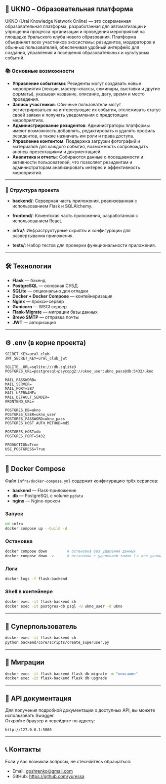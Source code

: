 ## 🚀 UKNO – Образовательная платформа

UKNO (Ural Knowledge Network Online) — это современная образовательная платформа, разработанная для автоматизации и упрощения процесса организации и проведения мероприятий на площадке Уральского клуба нового образования. Платформа объединяет всех участников экосистемы: резидентов, модераторов и обычных пользователей, обеспечивая удобный интерфейс для создания, управления и посещения образовательных и культурных событий.

### 📚 Основные возможности

- **Управление событиями**: Резиденты могут создавать новые мероприятия (лекции, мастер-классы, семинары, выставки и другие форматы), указывая название, описание, дату, время и место проведения.
- **Запись участников**: Обычные пользователи могут регистрироваться на интересующие их события, отслеживать статус своей заявки и получать уведомления о предстоящих мероприятиях.
- **Администрирование резидентов**: Администраторы платформы имеют возможность добавлять, редактировать и удалять профиль резидентов, а также назначать им роли и права доступа.
- **Управление контентом**: Поддержка загрузки фотографий и материалов для каждого события, возможность сопровождать анонсы презентациями и документацией.
- **Аналитика и отчеты**: Собираются данные о посещаемости и активности пользователей, что позволяет резидентам и администраторам анализировать интерес и эффективность мероприятий.

---

### 🧰 Структура проекта
- **backend/**: Серверная часть приложения, реализованная с использованием Flask и SQLAlchemy.

- **frontend/**: Клиентская часть приложения, разработанная с использованием React.

- **infra/**: Инфраструктурные скрипты и конфигурации для развертывания приложения.

- **tests/**: Набор тестов для проверки функциональности приложения.

---
## 🛠️ Технологии

- **Flask** — бэкенд
- **PostgreSQL** — основная СУБД
- **SQLite** — опционально для отладки
- **Docker + Docker Compose** — контейнеризация
- **Nginx** — прокси-сервер
- **Gunicorn** — WSGI сервер
- **Flask-Migrate** — миграции базы данных
- **Brevo SMTP** — отправка почты
- **JWT** — авторизация

---

## ⚙️ .env (в корне проекта)

```env
SECRET_KEY=ural_club
JWT_SECRET_KEY=ural_club_jwt

SQLITE__URL=sqlite:///db.sqlite3
POSTGRES_URL=postgresql+psycopg2://ukno_user:ukno_pass@db:5432/ukno

MAIL_PASSWORD=
MAIL_SERVER=
MAIL_PORT=587
MAIL_USERNAME=
MAIL_DEFAULT_SENDER=
FRONTEND_URL=

POSTGRES_DB=ukno
POSTGRES_USER=ukno_user
POSTGRES_PASSWORD=ukno_pass
POSTGRES_HOST_AUTH_METHOD=md5

POSTGRES_HOST=db
POSTGRES_PORT=5432

PRODUCTION=True
USE_POSTGRESS=True
```

---

## 🐳 Docker Compose

Файл `infra/docker-compose.yml` содержит конфигурацию трёх сервисов:

- **backend** — Flask-приложение
- **db** — PostgreSQL с volume `pgdata`
- **nginx** — Nginx-прокси

### Запуск

```bash
cd infra
docker compose up --build -d
```

### Остановка

```bash
docker compose down         # остановка без удаления данных
docker compose down -v      # остановка с удалением томов (⚠️ все данные будут удалены)
```

### Логи

```bash
docker logs -f flask-backend
```

### Shell в контейнере

```bash
docker exec -it flask-backend sh
docker exec -it postgres-db psql -U ukno_user -d ukno
```

---

## 👤 Суперпользователь

```bash
docker exec -it flask-backend sh
python backend/core/scripts/create_superuser.py
```

---

## 🧪 Миграции

```bash
docker exec -it flask-backend flask db migrate -m "описание"
docker exec -it flask-backend flask db upgrade
```

---

## 📖 API документация

Для получения подробной документации о доступных API, вы можете использовать Swagger.  
Откройте браузер и перейдите по адресу:

```
http://127.0.0.1:5000
```

---

## 📞 Контакты

Если у вас возникли вопросы, не стесняйтесь обращаться:

- Email: goshrenko@gmail.com
- GitHub: https://github.com/yuressa
